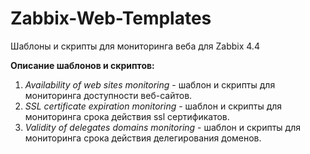 # Zabbix-Web-Templates
Шаблоны и скрипты для мониторинга веба для Zabbix 4.4

**Описание шаблонов и скриптов:**
1. *Availability of web sites monitoring* - шаблон и скрипты для мониторинга доступности веб-сайтов.
2. *SSL certificate expiration monitoring* - шаблон и скрипты для мониторинга срока действия ssl сертификатов.
3. *Validity of delegates domains monitoring* - шаблон и скрипты для мониторинга срока действия делегирования доменов.